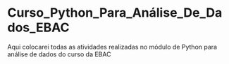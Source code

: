 # Curso_Python_Para_Análise_De_Dados_EBAC
Aqui colocarei todas as atividades realizadas no módulo de Python para análise de dados do curso da EBAC 
